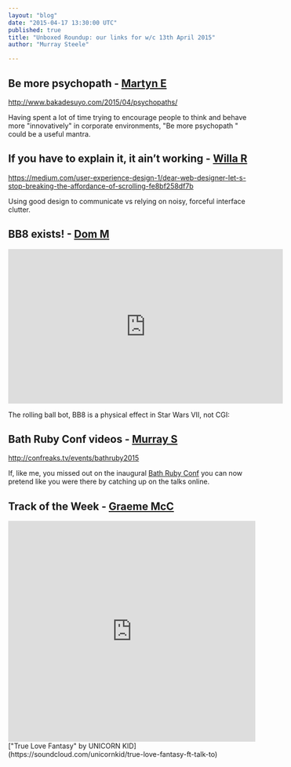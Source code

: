```yaml
---
layout: "blog"
date: "2015-04-17 13:30:00 UTC"
published: true
title: "Unboxed Roundup: our links for w/c 13th April 2015"
author: "Murray Steele"

---
```


## Be more psychopath - [Martyn E](http://www.unboxedconsulting.com/posts/martyn-evans)  http://www.bakadesuyo.com/2015/04/psychopaths/  Having spent a lot of time trying to encourage people to think and behave more "innovatively" in corporate environments, "Be more psychopath " could be a useful mantra.  ## If you have to explain it, it ain’t working - [Willa R](http://www.unboxedconsulting.com/people/willa-roos)  https://medium.com/user-experience-design-1/dear-web-designer-let-s-stop-breaking-the-affordance-of-scrolling-fe8bf258df7b  Using good design to communicate vs relying on noisy, forceful interface clutter.  ## BB8 exists! - [Dom M](http://www.unboxedconsulting.com/people/dominic-mason) <iframe width="560" height="315" src="https://www.youtube.com/embed/ABzjUf3E_0c" frameborder="0" allowfullscreen></iframe>  The rolling ball bot, BB8 is a physical effect in Star Wars VII, not CGI:  ## Bath Ruby Conf videos - [Murray S](http://www.unboxedconsulting.com/people/murray-steele)  http://confreaks.tv/events/bathruby2015  If, like me, you missed out on the inaugural [Bath Ruby Conf](http://2015.bathruby.org/) you can now pretend like you were there by catching up on the talks online.  ## Track of the Week - [Graeme McC](http://www.unboxedconsulting.com/posts/graeme-mccubbin) <iframe width="100%" height="450" scrolling="no" frameborder="no" src="https://w.soundcloud.com/player/?url=https%3A//api.soundcloud.com/tracks/25166076&amp;auto_play=false&amp;hide_related=false&amp;show_comments=true&amp;show_user=true&amp;show_reposts=false&amp;visual=true"></iframe> ["True Love Fantasy" by UNICORN KID](https://soundcloud.com/unicornkid/true-love-fantasy-ft-talk-to)


